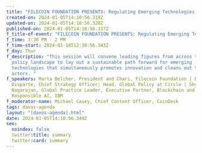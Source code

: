 ```yaml
---
title: "FILECOIN FOUNDATION PRESENTS: Regulating Emerging Technologies "
created-on: 2024-01-05T14:10:56.318Z
updated-on: 2024-01-05T14:10:56.328Z
published-on: 2024-01-05T14:10:56.337Z
f_title-of-event: "FILECOIN FOUNDATION PRESENTS: Regulating Emerging Technologies "
f_time: 1:30 PM - 2 PM
f_time-start: 2024-01-18T12:30:56.343Z
f_day: Thur
f_description: "This session will convene leading figures from across the public
  policy landscape to lay out a sustainable path forward for emerging
  technologies that simultaneously promotes innovation and cleans out the bad
  actors. "
f_speakers: Marta Belcher, President and Chari, Filecoin Foundation | Dante
  Disparte, Chief Strategy Officer; Head, Global Policy at Circle | Shyam
  Nagarajan, Global Practice Leader, Executive Partner, Blockchain and
  Responsible AI, IBM
f_moderator-name: Michael Casey, Chief Content Officer, CoinDesk
tags: davos-agenda
layout: "[davos-agenda].html"
date: 2024-01-05T14:10:56.349Z
seo:
  noindex: false
  twitter:title: summary
  twitter:card: summary
---
```

